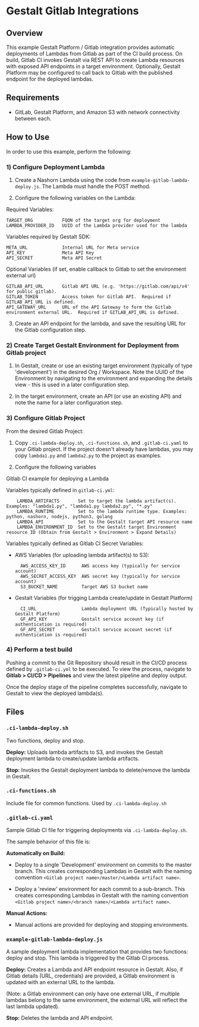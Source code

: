 # Gestalt Gitlab Integrations

## Overview

This example Gestalt Platform / Gitlab integration provides automatic deployments of Lambdas from Gitlab as part of the CI build process.  On build, Gitlab CI invokes Gestalt via REST API to create Lambda resources with exposed API endpoints in a target environment.  Optionally, Gestalt Platform may be configured to call back to Gitlab with the published endpoint for the deployed lambdas.

## Requirements

- GitLab, Gestalt Platform, and Amazon S3 with network connectivity between each.

## How to Use

In order to use this example, perform the following:


### 1) Configure Deployment Lambda

1) Create a Nashorn Lambda using the code from `example-gitlab-lambda-deploy.js`.  The Lambda must handle the POST method.  

2) Configure the following variables on the Lambda:

Required Variables:

    TARGET_ORG           FQON of the target org for deployment
    LAMBDA_PROVIDER_ID   UUID of the Lambda provider used for the lambda

Variables required by Gestalt SDK:

    META_URL             Internal URL for Meta service
    API_KEY              Meta API Key
    API_SECRET           Meta API Secret

Optional Variables (if set, enable callback to Gitlab to set the environment external url)

    GITLAB_API_URL       Gitlab API URL (e.g. 'https://gitlab.com/api/v4' for public gitlab).
    GITLAB_TOKEN         Access token for Gitlab API.  Required if GITLAB_API_URL is defined.
    API_GATEWAY_URL      URL of the API Gateway to form the Gitlab environment external URL.  Required if GITLAB_API_URL is defined.

3) Create an API endpoint for the lambda, and save the resulting URL for the Gitlab configuration step.

### 2) Create Target Gestalt Environment for Deployment from Gitlab project

1) In Gestalt, create or use an existing target environment (typically of type 'development') in the desired Org / Workspace.  Note the UUID of the Environment by navigating to the environment and expanding the details view - this is used in a later configuration step.

2) In the target environment, create an API (or use an existing API) and note the name for a later configuration step.


### 3) Configure Gitlab Project

From the desired Gitlab Project:

1) Copy `.ci-lambda-deploy.sh`, `.ci-functions.sh`, and `.gitlab-ci.yaml` to your Gitlab project.  If the project doesn't already have lambdas, you may copy `lambda1.py` and `lambda2.py` to the project as examples.

2) Configure the following variables

 Gitlab CI example for deploying a Lambda

 Variables typically defined in `gitlab-ci.yml`:

        LAMBDA_ARTIFACTS       Set to target the lambda artifact(s).  Examples: "lambda1.py", "lambda1.py lambda2.py", "*.py"
        LAMBDA_RUNTIME         Set to the lambda runtime type. Examples: python, nashorn, nodejs, python3, golang
        LAMBDA_API             Set to the Gestalt target API resource name
        LAMBDA_ENVIRONMENT_ID  Set to the Gestalt target Environment resource ID (Obtain from Gestalt > Environment > Expand Details)

 Variables typically defined as Gitlab CI Secret Variables:

 - AWS Variables (for uploading lambda artifact(s) to S3):

         AWS_ACCESS_KEY_ID      AWS access key (typically for service account)
         AWS_SECRET_ACCESS_KEY  AWS secret key (typically for service account)
         S3_BUCKET_NAME         Target AWS S3 bucket name

 - Gestalt Variables (for trigging Lambda create/update in Gestalt Platform)

         CI_URL                 Lambda deployment URL (Typically hosted by Gestalt Platform)
         GF_API_KEY             Gestalt service account key (if authentication is required)
         GF_API_SECRET          Gestalt service account secret (if authentication is required)

### 4) Perform a test build

Pushing a commit to the Git Repository should result in the CI/CD process defined by `.gitlab-ci.yml` to be executed.  To view the process, navigate to **Gitlab > CI/CD > Pipelines** and view the latest pipeline and deploy output.

Once the deploy stage of the pipeline completes successfully, navigate to Gestalt to view the deployed lambda(s).

## Files

### `.ci-lambda-deploy.sh`

Two functions, deploy and stop.

**Deploy:** Uploads lambda artifacts to S3, and invokes the Gestalt deployment lambda to create/update lambda artifacts.

**Stop:** Invokes the Gestalt deployment lambda to delete/remove the lambda in Gestalt.

### `.ci-functions.sh`

Include file for common functions.  Used by `.ci-lambda-deploy.sh`

### `.gitlab-ci.yaml`

Sample Gitlab CI file for triggering deployments via `.ci-lambda-deploy.sh`.

The sample behavior of this file is:

**Automatically on Build:**

 - Deploy to a single 'Development' environment on commits to the master branch.  This creates corresponding Lambdas in Gestalt with the naming convention `<Gitlab project name>/master/<Lambda artifact name>`.

 - Deploy a 'review' environment for each commit to a sub-branch. This creates corresponding Lambdas in Gestalt with the naming convention `<Gitlab project name>/<branch name>/<Lambda artifact name>`.

**Manual Actions:**

 - Manual actions are provided for deploying and stopping environments.

### `example-gitlab-lambda-deploy.js`

A sample deployment lambda implementation that provides two functions: deploy and stop.  This lambda is triggered by the Gitlab CI process.

**Deploy:** Creates a Lambda and API endpoint resource in Gestalt.  Also, if Gitlab details (URL, credentials) are provided, a Gitlab environment is updated with an external URL to the lambda.  

(Note: a Gitlab environment can only have one external URL, if multiple lambdas belong to the same environment, the external URL will reflect the last lambda updated).

**Stop:** Deletes the lambda and API endpoint.
